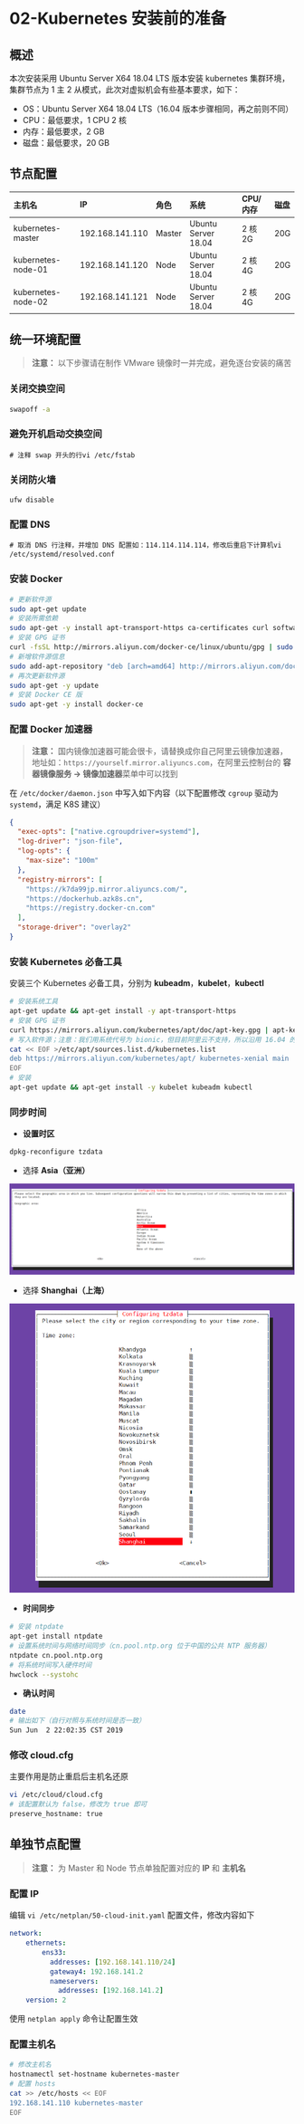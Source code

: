 # 02-Kubernetes 安装前的准备

## 概述

本次安装采用 Ubuntu Server X64 18.04 LTS 版本安装 kubernetes 集群环境，集群节点为 1 主 2 从模式，此次对虚拟机会有些基本要求，如下：

- OS：Ubuntu Server X64 18.04 LTS（16.04 版本步骤相同，再之前则不同）
- CPU：最低要求，1 CPU 2 核
- 内存：最低要求，2 GB
- 磁盘：最低要求，20 GB

## 节点配置

| 主机名             | IP              | 角色   | 系统                | CPU/内存 | 磁盘 |
| :----------------- | :-------------- | :----- | :------------------ | :------- | :--- |
| kubernetes-master  | 192.168.141.110 | Master | Ubuntu Server 18.04 | 2 核 2G  | 20G  |
| kubernetes-node-01 | 192.168.141.120 | Node   | Ubuntu Server 18.04 | 2 核 4G  | 20G  |
| kubernetes-node-02 | 192.168.141.121 | Node   | Ubuntu Server 18.04 | 2 核 4G  | 20G  |

## 统一环境配置

> **注意：** 以下步骤请在制作 VMware 镜像时一并完成，避免逐台安装的痛苦

### 关闭交换空间

```bash
swapoff -a
```

### 避免开机启动交换空间

```shell
# 注释 swap 开头的行vi /etc/fstab
```

### 关闭防火墙

```shell
ufw disable
```

### 配置 DNS

```shell
# 取消 DNS 行注释，并增加 DNS 配置如：114.114.114.114，修改后重启下计算机vi /etc/systemd/resolved.conf
```

### 安装 Docker

```bash
# 更新软件源
sudo apt-get update
# 安装所需依赖
sudo apt-get -y install apt-transport-https ca-certificates curl software-properties-common
# 安装 GPG 证书
curl -fsSL http://mirrors.aliyun.com/docker-ce/linux/ubuntu/gpg | sudo apt-key add -
# 新增软件源信息
sudo add-apt-repository "deb [arch=amd64] http://mirrors.aliyun.com/docker-ce/linux/ubuntu $(lsb_release -cs) stable"
# 再次更新软件源
sudo apt-get -y update
# 安装 Docker CE 版
sudo apt-get -y install docker-ce
```

### 配置 Docker 加速器

> **注意：** 国内镜像加速器可能会很卡，请替换成你自己阿里云镜像加速器，地址如：`https://yourself.mirror.aliyuncs.com`，在阿里云控制台的 **容器镜像服务 -> 镜像加速器**菜单中可以找到

在 `/etc/docker/daemon.json` 中写入如下内容（以下配置修改 `cgroup` 驱动为 `systemd`，满足 K8S 建议）

```json
{
  "exec-opts": ["native.cgroupdriver=systemd"],
  "log-driver": "json-file",
  "log-opts": {
    "max-size": "100m"
  },
  "registry-mirrors": [
    "https://k7da99jp.mirror.aliyuncs.com/",
    "https://dockerhub.azk8s.cn",
    "https://registry.docker-cn.com"
  ],
  "storage-driver": "overlay2"
}
```

### 安装 Kubernetes 必备工具

安装三个 Kubernetes 必备工具，分别为 **kubeadm**，**kubelet**，**kubectl**

```bash
# 安装系统工具
apt-get update && apt-get install -y apt-transport-https
# 安装 GPG 证书
curl https://mirrors.aliyun.com/kubernetes/apt/doc/apt-key.gpg | apt-key add -
# 写入软件源；注意：我们用系统代号为 bionic，但目前阿里云不支持，所以沿用 16.04 的 xenial
cat << EOF >/etc/apt/sources.list.d/kubernetes.list
deb https://mirrors.aliyun.com/kubernetes/apt/ kubernetes-xenial main
EOF
# 安装
apt-get update && apt-get install -y kubelet kubeadm kubectl
```

### 同步时间

- **设置时区**

```bash
dpkg-reconfigure tzdata
```

- 选择 **Asia（亚洲）**

![img](./assets/fff634856c3091d.png)

- 选择 **Shanghai（上海）**

![img](./assets/db85d9068a86cb9.png)

- **时间同步**

```bash
# 安装 ntpdate
apt-get install ntpdate
# 设置系统时间与网络时间同步（cn.pool.ntp.org 位于中国的公共 NTP 服务器）
ntpdate cn.pool.ntp.org
# 将系统时间写入硬件时间
hwclock --systohc
```

- **确认时间**

```bash
date
# 输出如下（自行对照与系统时间是否一致）
Sun Jun  2 22:02:35 CST 2019
```

### 修改 cloud.cfg

主要作用是防止重启后主机名还原

```bash
vi /etc/cloud/cloud.cfg
# 该配置默认为 false，修改为 true 即可
preserve_hostname: true
```

## 单独节点配置

> **注意：** 为 Master 和 Node 节点单独配置对应的 **IP** 和 **主机名**

### 配置 IP

编辑 `vi /etc/netplan/50-cloud-init.yaml` 配置文件，修改内容如下

```yaml
network:
    ethernets:
        ens33:
          addresses: [192.168.141.110/24]
          gateway4: 192.168.141.2
          nameservers:
            addresses: [192.168.141.2]
    version: 2
```

使用 `netplan apply` 命令让配置生效

### 配置主机名

```bash
# 修改主机名
hostnamectl set-hostname kubernetes-master
# 配置 hosts
cat >> /etc/hosts << EOF
192.168.141.110 kubernetes-master
EOF
```